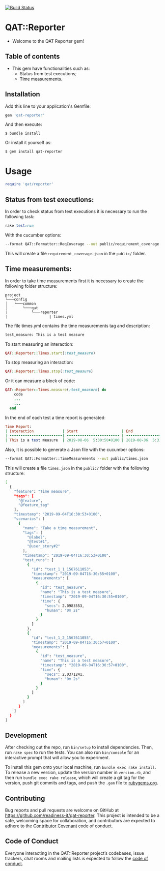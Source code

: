 [![Build Status](https://travis-ci.org/readiness-it/qat-reporter.svg?branch=master)](https://travis-ci.org/readiness-it/qat-reporter)

# QAT::Reporter

- Welcome to the QAT Reporter gem!

## Table of contents 
- This gem have functionalities such as:
    - Status from test executions;
    - Time measurements.

## Installation

Add this line to your application's Gemfile:

```ruby
gem 'qat-reporter'
```

And then execute:

    $ bundle install

Or install it yourself as:

    $ gem install qat-reporter
    
# Usage
```ruby
require 'qat/reporter'
```

## Status from test executions:
In order to check status from test executions it is necessary to run the following task:
```ruby
rake test:run 
```
With the cucumber options:
```bash
--format QAT::Formatter::ReqCoverage --out public/requirement_coverage.json
```
This will create a file ```requirement_coverage.json``` in the ```public/``` folder.

## Time measurements:
In order to take time measurements first it is necessary to create the following folder structure:
```
project   
└───config
│   └───common
│       └───qat
|           └───reporter
|                   | times.yml
```

The file times.yml contains the time measurements tag and description:
```bash
test_measure: This is a test measure
```
To start measuring an interaction:
```ruby
QAT::Reporter::Times.start(:test_measure)
```

To stop measuring an interaction:
```ruby
QAT::Reporter::Times.stop(:test_measure)
```

Or it can measure a block of code:
```ruby
QAT::Reporter::Times.measure(:test_measure) do
    code
    ...
    ...
  end
```

In the end of each test a time report is generated:

```ruby
Time Report:
| Interaction             | Start                    | End                      | Duration |
| ------------------------| ------------------------ | ------------------------ | -------- |
| This is a test measure  | 2019-08-06  5:30:50+0100 | 2019-08-06  5:31:59+0100 | 01m 08s  |
```

Also, it is possible to generate a Json file with the cucumber options:
```bash
--format QAT::Formatter::TimeMeasurements --out public/times.json
```
This will create a file ```times.json``` in the ```public/``` folder with the following structure:
```bash
[
  {
    "feature": "Time measure",
    "tags": [
      "@feature",
      "@feature_tag"
    ],
    "timestamp": "2019-09-04T16:30:53+0100",
    "scenarios": [
      {
        "name": "Take a time measurement",
        "tags": [
          "@label",
          "@test#1",
          "@user_story#2"
        ],
        "timestamp": "2019-09-04T16:30:53+0100",
        "test_runs": [
          {
            "id": "test_1_1_1567611053",
            "timestamp": "2019-09-04T16:30:55+0100",
            "measurements": [
              {
                "id": "test_measure",
                "name": "This is a test measure",
                "timestamp": "2019-09-04T16:30:55+0100",
                "time": {
                  "secs": 2.0983553,
                  "human": "0m 2s"
                }
              }
            ]
          },
          {
            "id": "test_1_2_1567611055",
            "timestamp": "2019-09-04T16:30:57+0100",
            "measurements": [
              {
                "id": "test_measure",
                "name": "This is a test measure",
                "timestamp": "2019-09-04T16:30:57+0100",
                "time": {
                  "secs": 2.0371241,
                  "human": "0m 2s"
                }
              }
            ]
          }
        ]
      }
    ]
  }
]
```
## Development

After checking out the repo, run `bin/setup` to install dependencies. Then, run `rake spec` to run the tests. You can also run `bin/console` for an interactive prompt that will allow you to experiment.

To install this gem onto your local machine, run `bundle exec rake install`. To release a new version, update the version number in `version.rb`, and then run `bundle exec rake release`, which will create a git tag for the version, push git commits and tags, and push the `.gem` file to [rubygems.org](https://rubygems.org).

## Contributing

Bug reports and pull requests are welcome on GitHub at https://github.com/readiness-it/qat-reporter. This project is intended to be a safe, welcoming space for collaboration, and contributors are expected to adhere to the [Contributor Covenant](http://contributor-covenant.org) code of conduct.

## Code of Conduct

Everyone interacting in the QAT::Reporter project’s codebases, issue trackers, chat rooms and mailing lists is expected to follow the [code of conduct](https://github.com/readiness-it/qat-reporter/blob/master/CODE_OF_CONDUCT.md).